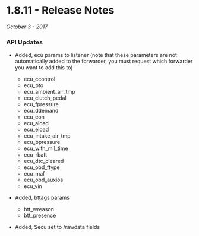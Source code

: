 # 1.8.11 - Release Notes
*October 3 - 2017*

### API Updates
- Added, ecu params to listener (note that these parameters are not automatically added to the forwarder, you must request which forwarder you want to add this to)
	* ecu_ccontrol
	* ecu_pto
	* ecu_ambient_air_tmp
	* ecu_clutch_pedal
	* ecu_fpressure
	* ecu_ddemand
	* ecu_eon
	* ecu_aload
	* ecu_eload
	* ecu_intake_air_tmp
	* ecu_bpressure
	* ecu_with_mil_time
	* ecu_rbatt
	* ecu_dtc_cleared
	* ecu_obd_ftype
	* ecu_maf
	* ecu_obd_auxios
	* ecu_vin

- Added, bttags params
	* btt_wreason
	* btt_presence

- Added, $ecu set to /rawdata fields
